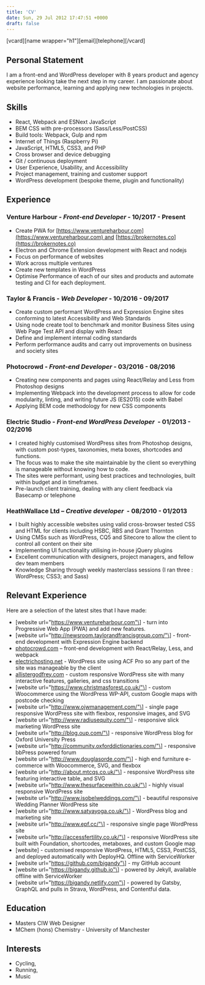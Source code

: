 ```yaml
---
title: 'CV'
date: Sun, 29 Jul 2012 17:47:51 +0000
draft: false
---
```


\[vcard\]\[name wrapper="h1"\]\[email\]\[telephone\]\[/vcard\]

Personal Statement
------------------

I am a front-end and WordPress developer with 8 years product and agency experience looking take the next step in my career. I am passionate about website performance, learning and applying new technologies in projects.

Skills
------

*   React, Webpack and ESNext JavaScript
*   BEM CSS with pre-processors (Sass/Less/PostCSS)
*   Build tools: Webpack, Gulp and npm
*   Internet of Things (Raspberry Pi)
*   JavaScript, HTML5, CSS3, and PHP
*   Cross browser and device debugging
*   Git / continuous deployment
*   User Experience, Usability, and Accessibility
*   Project management, training and customer support
*   WordPress development (bespoke theme, plugin and functionality)

Experience
----------

### Venture Harbour - _Front-end Developer_ - 10/2017 - Present

*   Create PWA for [https://www.ventureharbour.com](https://www.ventureharbour.com) and [https://brokernotes.co](https://brokernotes.co)
*   Electron and Chrome Extension development with React and nodejs
*   Focus on performance of websites
*   Work across multiple ventures
*   Create new templates in WordPress
*   Optimise Performance of each of our sites and products and automate testing and CI for each deployment.

### Taylor & Francis - _Web Developer_ - 10/2016 - 09/2017

*   Create custom performant WordPress and Expression Engine sites conforming to latest Accessibility and Web Standards
*   Using node create tool to benchmark and monitor Business Sites using Web Page Test API and display with React
*   Define and implement internal coding standards
*   Perform performance audits and carry out improvements on business and society sites

### Photocrowd - _Front-end Developer_ - 03/2016 - 08/2016

*   Creating new components and pages using React/Relay and Less from Photoshop designs
*   Implementing Webpack into the development process to allow for code modularity, linting, and writing future JS (ES2015) code with Babel
*   Applying BEM code methodology for new CSS components

### Electric Studio - _Front-end WordPress Developer_  - 01/2013 - 02/2016

*   I created highly customised WordPress sites from Photoshop designs, with custom post-types, taxonomies, meta boxes, shortcodes and functions.
*   The focus was to make the site maintainable by the client so everything is manageable without knowing how to code.
*   The sites were performant, using best practices and technologies, built within budget and in timeframes.
*   Pre-launch client training, dealing with any client feedback via Basecamp or telephone

### HeathWallace Ltd – _Creative developer_  - 08/2010 - 01/2013

*   I built highly accessible websites using valid cross-browser tested CSS and HTML for clients including HSBC, RBS and Grant Thornton
*   Using CMSs such as WordPress, CQ5 and Sitecore to allow the client to control all content on their site
*   Implementing UI functionality utilising in-house jQuery plugins
*   Excellent communication with designers, project managers, and fellow dev team members
*   Knowledge Sharing through weekly masterclass sessions (I ran three : WordPress; CSS3; and Sass)

Relevant Experience
-------------------

Here are a selection of the latest sites that I have made:

*   \[website url="https://www.ventureharbour.com"\] - turn into Progressive Web App (PWA) and add new features.
*   \[website url="http://newsroom.taylorandfrancisgroup.com/"\] - front-end development with Expression Engine backend
*   [photocrowd.com](https://www.photocrowd.com) – front-end development with React/Relay, Less, and webpack
*   [electrichosting.net](https://electrichosting.net) - WordPress site using ACF Pro so any part of the site was manageable by the client
*   [allistergodfrey.com](http://www.allistergodfrey.com/) - custom responsive WordPress site with many interactive features, galleries, and css transitions
*   \[website url="https://www.christmasforest.co.uk/"\] - custom Woocommerce using the WordPress WP-API, custom Google maps with postcode checking
*   \[website url="http://www.ojwmanagement.com/"\] - single page responsive WordPress site with flexbox, responsive images, and SVG
*   \[website url="http://www.radiusequity.com/"\] - responsive slick marketing WordPress site
*   \[website url="http://blog.oup.com/"\] - responsive WordPress blog for Oxford University Press
*   \[website url="http://community.oxforddictionaries.com/"\] - responsive bbPress powered forum
*   \[website url="http://www.douglasorde.com/"\] - high end furniture e-commerce with Woocommerce, SVG, and flexbox
*   \[website url="http://about.mtcqs.co.uk/"\] - responsive WordPress site featuring interactive table, and SVG
*   \[website url="http://www.thesurfacewithin.co.uk/"\] - highly visual responsive WordPress site
*   \[website url="http://www.isobelweddings.com/"\] - beautiful responsive Wedding Planner WordPress site
*   \[website url="http://www.satyayoga.co.uk/"\] - WordPress blog and marketing site
*   \[website url="http://www.epf.cc/"\] - responsive single page WordPress site
*   \[website url="http://accessfertility.co.uk/"\] - responsive WordPress site built with Foundation, shortcodes, metaboxes, and custom Google map
*   \[website\] - customised responsive WordPress, HTML5, CSS3, PostCSS, and deployed automatically with DeployHQ. Offline with ServiceWorker
*   \[website url="https://github.com/bigandy"\] - my GitHub account
*   \[website url="https://bigandy.github.io"\] - powered by Jekyll, available offline with ServiceWorker
*   \[website url="https://bigandy.netlify.com"\] - powered by Gatsby, GraphQL and pulls in Strava, WordPress, and Contentful data.

Education
---------

*   Masters CIW Web Designer
*   MChem (hons) Chemistry - University of Manchester

Interests
---------

*   Cycling,
*   Running,
*   Music